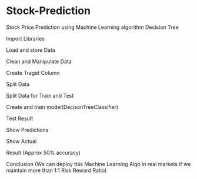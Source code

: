 # Stock-Prediction

Stock Price Prediction using Machine Learning algorithm Decision Tree

Import Libraries

Load and store Data

Clean and Manipulate Data

Create Traget Column

Split Data

Split Data for Train and Test

Create and train model(DecisonTreeClassifier)

Test Result

Show Predictions

Show Actual

Result (Approx 50% accuracy)

Conclusion (We can deploy this Machine Learning Algo in real markets if we maintain more than 1:1 Risk Reward Ratio)

